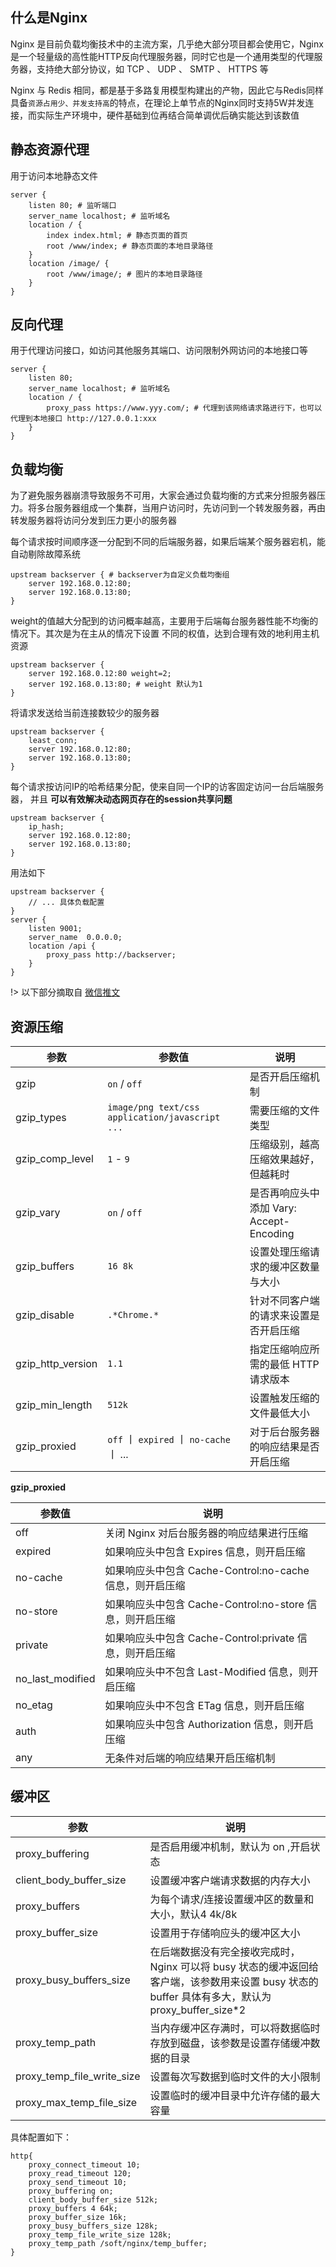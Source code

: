 ## 什么是Nginx

Nginx 是目前负载均衡技术中的主流方案，几乎绝大部分项目都会使用它，Nginx 是一个轻量级的高性能HTTP反向代理服务器，同时它也是一个通用类型的代理服务器，支持绝大部分协议，如 TCP 、 UDP 、 SMTP 、 HTTPS 等

Nginx 与 Redis 相同，都是基于多路复用模型构建出的产物，因此它与Redis同样具备`资源占用少、并发支持高`的特点，在理论上单节点的Nginx同时支持5W并发连接，而实际生产环境中，硬件基础到位再结合简单调优后确实能达到该数值

## 静态资源代理

用于访问本地静态文件

```nginx
server {
    listen 80; # 监听端口
    server_name localhost; # 监听域名
    location / {
        index index.html; # 静态页面的首页
        root /www/index; # 静态页面的本地目录路径
    }
    location /image/ {
        root /www/image/; # 图片的本地目录路径
    }
}
```

## 反向代理

用于代理访问接口，如访问其他服务其端口、访问限制外网访问的本地接口等

```nginx
server {
    listen 80;
    server_name localhost; # 监听域名
    location / {
        proxy_pass https://www.yyy.com/; # 代理到该网络请求路进行下，也可以代理到本地接口 http://127.0.0.1:xxx
    }
}
```

## 负载均衡

为了避免服务器崩溃导致服务不可用，大家会通过负载均衡的方式来分担服务器压力。将多台服务器组成一个集群，当用户访问时，先访问到一个转发服务器，再由转发服务器将访问分发到压力更小的服务器

<!-- tabs:start -->
<!-- tab:轮询 -->
每个请求按时间顺序逐一分配到不同的后端服务器，如果后端某个服务器宕机，能自动剔除故障系统

```nginx
upstream backserver { # backserver为自定义负载均衡组
    server 192.168.0.12:80;
    server 192.168.0.13:80;
}
```

<!-- tab:加权轮询 -->
weight的值越大分配到的访问概率越高，主要用于后端每台服务器性能不均衡的情况下。其次是为在主从的情况下设置 不同的权值，达到合理有效的地利用主机资源

```nginx
upstream backserver {
    server 192.168.0.12:80 weight=2;
    server 192.168.0.13:80; # weight 默认为1
}
```

<!-- tab:最少链接 -->
将请求发送给当前连接数较少的服务器

```nginx
upstream backserver {
    least_conn;
    server 192.168.0.12:80;
    server 192.168.0.13:80;
}
```

<!-- tab:ip_hash -->
每个请求按访问IP的哈希结果分配，使来自同一个IP的访客固定访问一台后端服务器， 并且 **可以有效解决动态网页存在的session共享问题**

```nginx
upstream backserver {
    ip_hash;
    server 192.168.0.12:80;
    server 192.168.0.13:80;
}
```

<!-- tabs:end -->

用法如下

```nginx
upstream backserver {
    // ... 具体负载配置
}
server {
    listen 9001;
    server_name  0.0.0.0;
    location /api {
        proxy_pass http://backserver;
    }
}
```

!> 以下部分摘取自 [微信推文](https://mp.weixin.qq.com/s/OkqrVuuY7wVl6Xjqf1Mk6g)

## 资源压缩

| 参数                | 参数值                                             | 说明                              |
|-------------------|-------------------------------------------------|---------------------------------|
| gzip              | `on` / `off`                                    | 是否开启压缩机制                        |
| gzip_types        | `image/png text/css application/javascript ...` | 需要压缩的文件类型                       |
| gzip_comp_level   | `1` - `9`                                       | 压缩级别，越高压缩效果越好，但越耗时              |
| gzip_vary         | `on` / `off`                                    | 是否再响应头中添加 Vary: Accept-Encoding |
| gzip_buffers      | `16 8k`                                         | 设置处理压缩请求的缓冲区数量与大小               |
| gzip_disable      | `.*Chrome.*`                                    | 针对不同客户端的请求来设置是否开启压缩             |
| gzip_http_version | `1.1`                                           | 指定压缩响应所需的最低 HTTP 请求版本           |
| gzip_min_length   | `512k`                                          | 设置触发压缩的文件最低大小                   |
| gzip_proxied      | `off` 丨 `expired` 丨 `no-cache` 丨 ...            | 对于后台服务器的响应结果是否开启压缩              |                                 |

**gzip_proxied**

| 参数值              | 说明                                       |
|------------------|------------------------------------------|
| off              | 关闭 Nginx 对后台服务器的响应结果进行压缩                 |
| expired          | 如果响应头中包含 Expires 信息，则开启压缩                |
| no-cache         | 如果响应头中包含 Cache-Control:no-cache 信息，则开启压缩 |
| no-store         | 如果响应头中包含 Cache-Control:no-store 信息，则开启压缩 |
| private          | 如果响应头中包含 Cache-Control:private 信息，则开启压缩  |
| no_last_modified | 如果响应头中不包含 Last-Modified 信息，则开启压缩         |
| no_etag          | 如果响应头中不包含 ETag 信息，则开启压缩                  |
| auth             | 如果响应头中包含 Authorization 信息，则开启压缩          |
| any              | 无条件对后端的响应结果开启压缩机制                        |

## 缓冲区

| 参数                         | 说明                                                                                              |
|----------------------------|-------------------------------------------------------------------------------------------------|
| proxy_buffering            | 是否启用缓冲机制，默认为 on ,开启状态                                                                           |
| client_body_buffer_size    | 设置缓冲客户端请求数据的内存大小                                                                                |
| proxy_buffers              | 为每个请求/连接设置缓冲区的数量和大小，默认4 4k/8k                                                                   |
| proxy_buffer_size          | 设置用于存储响应头的缓冲区大小                                                                                 |
| proxy_busy_buffers_size    | 在后端数据没有完全接收完成时，Nginx 可以将 busy 状态的缓冲返回给客户端，该参数用来设置 busy 状态的 buffer 具体有多大，默认为 proxy_buffer_size*2 |
| proxy_temp_path            | 当内存缓冲区存满时，可以将数据临时存放到磁盘，该参数是设置存储缓冲数据的目录                                                          |
| proxy_temp_file_write_size | 设置每次写数据到临时文件的大小限制                                                                               |
| proxy_max_temp_file_size   | 设置临时的缓冲目录中允许存储的最大容量                                                                             |

具体配置如下：

```nginx
http{  
    proxy_connect_timeout 10;  
    proxy_read_timeout 120;  
    proxy_send_timeout 10;  
    proxy_buffering on;  
    client_body_buffer_size 512k;  
    proxy_buffers 4 64k;  
    proxy_buffer_size 16k;  
    proxy_busy_buffers_size 128k;  
    proxy_temp_file_write_size 128k;  
    proxy_temp_path /soft/nginx/temp_buffer;  
}
```
